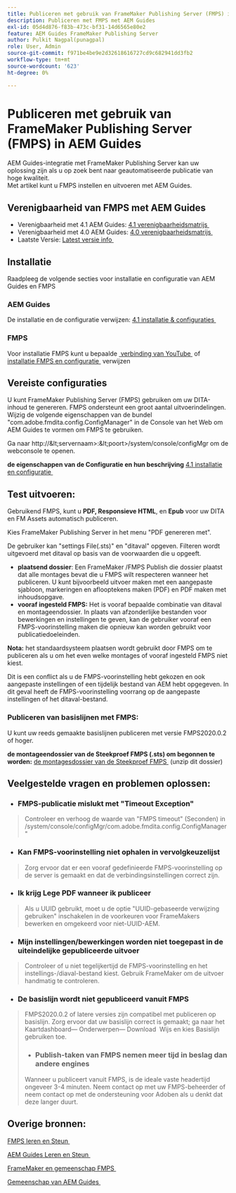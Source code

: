```yaml
---
title: Publiceren met gebruik van FrameMaker Publishing Server (FMPS) in AEM Guides
description: Publiceren met FMPS met AEM Guides
exl-id: 05d4d876-f83b-473c-bf31-14d6565e80e2
feature: AEM Guides FrameMaker Publishing Server
author: Pulkit Nagpal(punagpal)
role: User, Admin
source-git-commit: f971be4be9e2d32618616727cd9c682941dd3fb2
workflow-type: tm+mt
source-wordcount: '623'
ht-degree: 0%

---
```


# Publiceren met gebruik van FrameMaker Publishing Server (FMPS) in AEM Guides

AEM Guides-integratie met FrameMaker Publishing Server kan uw oplossing zijn als u op zoek bent naar geautomatiseerde publicatie van hoge kwaliteit.\
Met artikel kunt u FMPS instellen en uitvoeren met AEM Guides.

## Verenigbaarheid van FMPS met AEM Guides

- Verenigbaarheid met 4.1 AEM Guides: [&#x200B; 4.1 verenigbaarheidsmatrijs &#x200B;](https://experienceleague.adobe.com/docs/experience-manager-guides-learn/tutorials/release-info/release-notes/on-prem-release-notes/release-notes-4.1.html?lang=nl-NL/#compatibility-matrix)
- Verenigbaarheid met 4.0 AEM Guides: [&#x200B; 4.0 verenigbaarheidsmatrijs &#x200B;](https://helpx.adobe.com/xml-documentation-for-experience-manager/release-note/release-notes-xml-documentation-solution-4-0.html/#Compatibility%20matrix)
- Laatste Versie: [&#x200B; Latest versie info &#x200B;](https://experienceleague.adobe.com/docs/experience-manager-guides-learn/tutorials/release-info/latest-release-info.html?lang=nl-NL)

## Installatie

Raadpleeg de volgende secties voor installatie en configuratie van AEM Guides en FMPS

### AEM Guides

De installatie en de configuratie verwijzen: [&#x200B; 4.1 installatie &amp; configuraties &#x200B;](https://helpx.adobe.com/content/dam/help/en/xml-documentation-solution/4-1-2/Adobe-Experience-Manager-Guides_Installation-Configuration-Guide_EN.pdf)

### FMPS

Voor installatie FMPS kunt u bepaalde [&#x200B; verbinding van YouTube &#x200B;](https://www.youtube.com/watch?v=2deelyM5VA8&t) of [&#x200B; installatie FMPS en configuratie &#x200B;](https://help.adobe.com/en_US/framemaker/server/index.html#t=fmps-user-guide%2Finstall_config_fmps.html%23install_config_fmps&amp;rhtocid=_2) verwijzen

## Vereiste configuraties

U kunt FrameMaker Publishing Server (FMPS) gebruiken om uw DITA-inhoud te genereren. FMPS ondersteunt een groot aantal uitvoerindelingen. Wijzig de volgende eigenschappen van de bundel &quot;com.adobe.fmdita.config.ConfigManager&quot; in de Console van het Web om AEM Guides te vormen om FMPS te gebruiken.

Ga naar http://\&lt;servernaam\>:\&lt;poort\>/system/console/configMgr om de webconsole te openen.

**de eigenschappen van de Configuratie en hun beschrijving** [&#x200B; 4.1 installatie en configuratie &#x200B;](https://helpx.adobe.com/content/dam/help/en/xml-documentation-solution/4-1-2/Adobe-Experience-Manager-Guides_Installation-Configuration-Guide_EN.pdf#page=89)

## Test uitvoeren:

Gebruikend FMPS, kunt u **PDF, Responsieve HTML**, en **Epub** voor uw DITA en FM Assets automatisch publiceren.

Kies FrameMaker Publishing Server in het menu &quot;PDF genereren met&quot;.

De gebruiker kan &quot;settings File(.sts)&quot; en &quot;ditaval&quot; opgeven. Filteren wordt uitgevoerd met ditaval op basis van de voorwaarden die u opgeeft.

- **plaatsend dossier**: Een FrameMaker /FMPS Publish die dossier plaatst dat alle montages bevat die u FMPS wilt respecteren wanneer het publiceren. U kunt bijvoorbeeld uitvoer maken met een aangepaste sjabloon, markeringen en aflooptekens maken (PDF) en PDF maken met inhoudsopgave.
- **vooraf ingesteld FMPS:** Het is vooraf bepaalde combinatie van ditaval en montageendossier. In plaats van afzonderlijke bestanden voor bewerkingen en instellingen te geven, kan de gebruiker vooraf een FMPS-voorinstelling maken die opnieuw kan worden gebruikt voor publicatiedoeleinden.

**Nota:** het standaardsysteem plaatsen wordt gebruikt door FMPS om te publiceren als u om het even welke montages of vooraf ingesteld FMPS niet kiest.

Dit is een conflict als u de FMPS-voorinstelling hebt gekozen en ook aangepaste instellingen of een tijdelijk bestand van AEM hebt opgegeven. In dit geval heeft de FMPS-voorinstelling voorrang op de aangepaste instellingen of het ditaval-bestand.

### Publiceren van basislijnen met FMPS:

U kunt uw reeds gemaakte basislijnen publiceren met versie FMPS2020.0.2 of hoger.

**de montageendossier van de Steekproef FMPS (.sts) om begonnen te worden:** [&#x200B; de montagesdossier van de Steekproef FMPS &#x200B;](https://acrobat.adobe.com/link/track?uri=urn:aaid:scds:US:ef750752-7a7e-4e51-923e-6b7d9861ed54) (unzip dit dossier)

## Veelgestelde vragen en problemen oplossen:

- ### FMPS-publicatie mislukt met &quot;Timeout Exception&quot;

>Controleer en verhoog de waarde van &quot;FMPS timeout&quot; (Seconden) in /system/console/configMgr/com.adobe.fmdita.config.ConfigManager&quot;

- ### Kan FMPS-voorinstelling niet ophalen in vervolgkeuzelijst

>Zorg ervoor dat er een vooraf gedefinieerde FMPS-voorinstelling op de server is gemaakt en dat de verbindingsinstellingen correct zijn.

- ### Ik krijg Lege PDF wanneer ik publiceer

>Als u UUID gebruikt, moet u de optie &quot;UUID-gebaseerde verwijzing gebruiken&quot; inschakelen in de voorkeuren voor FrameMakers bewerken en omgekeerd voor niet-UUID-AEM.

- ### Mijn instellingen/bewerkingen worden niet toegepast in de uiteindelijke gepubliceerde uitvoer

>Controleer of u niet tegelijkertijd de FMPS-voorinstelling en het instellings-/diaval-bestand kiest. Gebruik FrameMaker om de uitvoer handmatig te controleren.

- ### De basislijn wordt niet gepubliceerd vanuit FMPS

>FMPS2020.0.2 of latere versies zijn compatibel met publiceren op basislijn.
>Zorg ervoor dat uw basislijn correct is gemaakt; ga naar het Kaartdashboard— Onderwerpen— Download  Wijs en kies Basislijn gebruiken toe.
>- ### Publish-taken van FMPS nemen meer tijd in beslag dan andere engines
>Wanneer u publiceert vanuit FMPS, is de ideale vaste headertijd ongeveer 3-4 minuten. Neem contact op met uw FMPS-beheerder of neem contact op met de ondersteuning voor Adoben als u denkt dat deze langer duurt.

## Overige bronnen:

[&#x200B; FMPS leren en Steun &#x200B;](https://helpx.adobe.com/nl/support/framemaker-publishing-server.html)

[&#x200B; AEM Guides Leren en Steun &#x200B;](https://helpx.adobe.com/in/support/xml-documentation-for-experience-manager.html)

[&#x200B; FrameMaker en gemeenschap FMPS &#x200B;](https://community.adobe.com/t5/framemaker/ct-p/ct-framemaker?page=1&sort=latest_replies&lang=all&tabid=all)

[&#x200B; Gemeenschap van AEM Guides &#x200B;](https://experienceleaguecommunities.adobe.com/t5/experience-manager-guides/ct-p/aem-xml-documentation)
